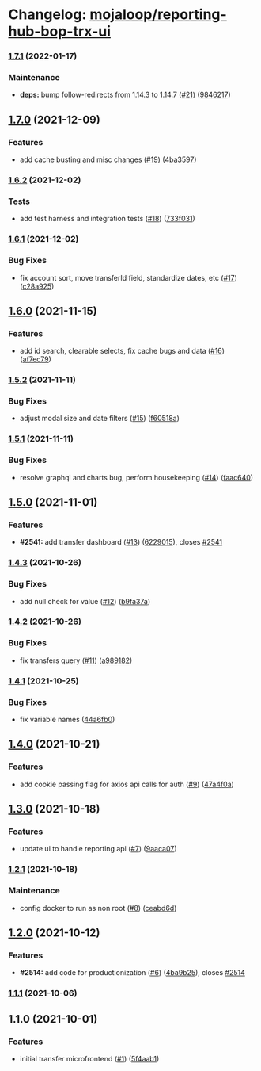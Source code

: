 # Changelog: [mojaloop/reporting-hub-bop-trx-ui](https://github.com/mojaloop/reporting-hub-bop-trx-ui)
### [1.7.1](https://github.com/mojaloop/reporting-hub-bop-trx-ui/compare/v1.7.0...v1.7.1) (2022-01-17)


### Maintenance

* **deps:** bump follow-redirects from 1.14.3 to 1.14.7 ([#21](https://github.com/mojaloop/reporting-hub-bop-trx-ui/issues/21)) ([9846217](https://github.com/mojaloop/reporting-hub-bop-trx-ui/commit/9846217772b18b8ef3686a6bca2cc3d95d1b6152))

## [1.7.0](https://github.com/mojaloop/reporting-hub-bop-trx-ui/compare/v1.6.2...v1.7.0) (2021-12-09)


### Features

* add cache busting and misc changes ([#19](https://github.com/mojaloop/reporting-hub-bop-trx-ui/issues/19)) ([4ba3597](https://github.com/mojaloop/reporting-hub-bop-trx-ui/commit/4ba3597fe695a16aec7def03b6da6e3b40a71a1c))

### [1.6.2](https://github.com/mojaloop/reporting-hub-bop-trx-ui/compare/v1.6.1...v1.6.2) (2021-12-02)


### Tests

* add test harness and integration tests ([#18](https://github.com/mojaloop/reporting-hub-bop-trx-ui/issues/18)) ([733f031](https://github.com/mojaloop/reporting-hub-bop-trx-ui/commit/733f0310f20a408ff4ddd5364f41f1f80d05de00))

### [1.6.1](https://github.com/mojaloop/reporting-hub-bop-trx-ui/compare/v1.6.0...v1.6.1) (2021-12-02)


### Bug Fixes

* fix account sort, move transferId field, standardize dates, etc ([#17](https://github.com/mojaloop/reporting-hub-bop-trx-ui/issues/17)) ([c28a925](https://github.com/mojaloop/reporting-hub-bop-trx-ui/commit/c28a92558e1a241a01abdf713f3ca4e692ca1ba2))

## [1.6.0](https://github.com/mojaloop/reporting-hub-bop-trx-ui/compare/v1.5.2...v1.6.0) (2021-11-15)


### Features

* add id search, clearable selects, fix cache bugs and data  ([#16](https://github.com/mojaloop/reporting-hub-bop-trx-ui/issues/16)) ([af7ec79](https://github.com/mojaloop/reporting-hub-bop-trx-ui/commit/af7ec79480aca5542b7854bdb07804320ff5341e))

### [1.5.2](https://github.com/mojaloop/reporting-hub-bop-trx-ui/compare/v1.5.1...v1.5.2) (2021-11-11)


### Bug Fixes

* adjust modal size and date filters ([#15](https://github.com/mojaloop/reporting-hub-bop-trx-ui/issues/15)) ([f60518a](https://github.com/mojaloop/reporting-hub-bop-trx-ui/commit/f60518a5af0db34d4632acb7010ba6e43dd1b324))

### [1.5.1](https://github.com/mojaloop/reporting-hub-bop-trx-ui/compare/v1.5.0...v1.5.1) (2021-11-11)


### Bug Fixes

* resolve graphql and charts bug, perform housekeeping ([#14](https://github.com/mojaloop/reporting-hub-bop-trx-ui/issues/14)) ([faac640](https://github.com/mojaloop/reporting-hub-bop-trx-ui/commit/faac64063c944512f09be35591ba9b58b8ce5e02))

## [1.5.0](https://github.com/mojaloop/reporting-hub-bop-trx-ui/compare/v1.4.3...v1.5.0) (2021-11-01)


### Features

* **#2541:** add transfer dashboard ([#13](https://github.com/mojaloop/reporting-hub-bop-trx-ui/issues/13)) ([6229015](https://github.com/mojaloop/reporting-hub-bop-trx-ui/commit/6229015f2b2d5ab2d341b63f5fc40ff12f1464f8)), closes [#2541](https://github.com/mojaloop/reporting-hub-bop-trx-ui/issues/2541)

### [1.4.3](https://github.com/mojaloop/reporting-hub-bop-trx-ui/compare/v1.4.2...v1.4.3) (2021-10-26)


### Bug Fixes

* add null check for value ([#12](https://github.com/mojaloop/reporting-hub-bop-trx-ui/issues/12)) ([b9fa37a](https://github.com/mojaloop/reporting-hub-bop-trx-ui/commit/b9fa37a6f8715ea7ae36edd8abf7d65c77c0f43e))

### [1.4.2](https://github.com/mojaloop/reporting-hub-bop-trx-ui/compare/v1.4.1...v1.4.2) (2021-10-26)


### Bug Fixes

* fix transfers query ([#11](https://github.com/mojaloop/reporting-hub-bop-trx-ui/issues/11)) ([a989182](https://github.com/mojaloop/reporting-hub-bop-trx-ui/commit/a989182363a314eb145275ce1f0d77baa5e5998e))

### [1.4.1](https://github.com/mojaloop/reporting-hub-bop-trx-ui/compare/v1.4.0...v1.4.1) (2021-10-25)


### Bug Fixes

* fix variable names ([44a6fb0](https://github.com/mojaloop/reporting-hub-bop-trx-ui/commit/44a6fb0e436cc69d1e99c8cebbcce9cced7afbcb))

## [1.4.0](https://github.com/mojaloop/reporting-hub-bop-trx-ui/compare/v1.3.0...v1.4.0) (2021-10-21)


### Features

* add cookie passing flag for axios api calls for auth ([#9](https://github.com/mojaloop/reporting-hub-bop-trx-ui/issues/9)) ([47a4f0a](https://github.com/mojaloop/reporting-hub-bop-trx-ui/commit/47a4f0a3fc01c79234ea91bf139306b2de414b09))

## [1.3.0](https://github.com/mojaloop/reporting-hub-bop-trx-ui/compare/v1.2.1...v1.3.0) (2021-10-18)


### Features

* update ui to handle reporting api ([#7](https://github.com/mojaloop/reporting-hub-bop-trx-ui/issues/7)) ([9aaca07](https://github.com/mojaloop/reporting-hub-bop-trx-ui/commit/9aaca079e8cdca1c951cbf3199114c255f7a59fa))

### [1.2.1](https://github.com/mojaloop/reporting-hub-bop-trx-ui/compare/v1.2.0...v1.2.1) (2021-10-18)


### Maintenance

* config docker to run as non root ([#8](https://github.com/mojaloop/reporting-hub-bop-trx-ui/issues/8)) ([ceabd6d](https://github.com/mojaloop/reporting-hub-bop-trx-ui/commit/ceabd6d4c47f7c7da09256e179995bb43bac2f3e))

## [1.2.0](https://github.com/mojaloop/reporting-hub-bop-trx-ui/compare/v1.1.1...v1.2.0) (2021-10-12)


### Features

* **#2514:** add code for productionization ([#6](https://github.com/mojaloop/reporting-hub-bop-trx-ui/issues/6)) ([4ba9b25](https://github.com/mojaloop/reporting-hub-bop-trx-ui/commit/4ba9b253bf7f1e67a5f1760bb4d706b6f40a1d84)), closes [#2514](https://github.com/mojaloop/reporting-hub-bop-trx-ui/issues/2514)

### [1.1.1](https://github.com/mojaloop/reporting-hub-bop-trx-ui/compare/v1.1.0...v1.1.1) (2021-10-06)

## 1.1.0 (2021-10-01)


### Features

* initial transfer microfrontend ([#1](https://github.com/mojaloop/reporting-hub-bop-trx-ui/issues/1)) ([5f4aab1](https://github.com/mojaloop/reporting-hub-bop-trx-ui/commit/5f4aab13e35c54b5f8beecf06bb26ebc318d3015))
